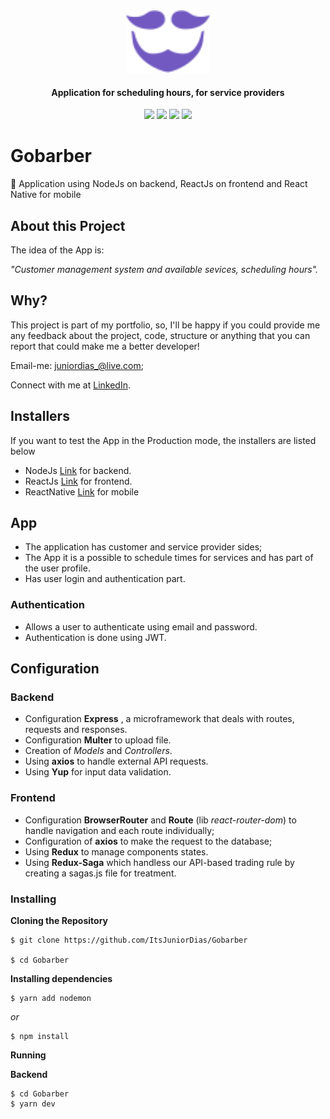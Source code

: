 <div align="center">
  <img src="./frontend/src/assets/logo-purple.svg" height="100px" alt="Gobaber"/>
</div>

<div align="center">

  #### Application for scheduling hours, for service providers


  ![](https://img.shields.io/badge/author-Junior%20Dias-/?color=7159c1)
  ![](https://img.shields.io/badge/Back--End-NodeJS-brightgreen)
  ![](https://img.shields.io/badge/Front--End-ReactJS-brightgreen)
  ![](https://img.shields.io/badge/Mobile-React%20Native-brightgreen)
</div> 

# Gobarber
:barber:  Application using NodeJs on backend, ReactJs on frontend and React Native for mobile

## About this Project

The idea of the App is:

_"Customer management system and available sevices, scheduling hours"._
 
## Why?
This project is part of my portfolio, so, I'll be happy if you could provide me any feedback about the project, code, structure or anything that you can report that could make me a better developer!

Email-me: juniordias_@live.com;

Connect with me at [LinkedIn](https://www.linkedin.com/in/alexandre-junior-236894190/).

## Installers
If you want to test the App in the Production mode, the installers are listed below
- NodeJs [Link](https://nodejs.org/en/download/) for backend.
- ReactJs [Link](https://reactjs.org/docs/getting-started.html) for frontend.
- ReactNative [Link](https://facebook.github.io/react-native/docs/getting-started) for mobile


## App
 - The application has customer and service provider sides;
 - The App it is a possible to schedule times for services and has part of the user profile. 
 - Has user login and authentication part.
 
 ### Authentication 
 - Allows a user to authenticate using email and password.
 - Authentication is done using JWT.

## Configuration
### Backend

 - Configuration **Express** , a microframework that deals with routes, requests and responses.
- Configuration **Multer** to upload file.
- Creation of *Models* and *Controllers*.
- Using **axios** to handle external API requests.
- Using **Yup** for input data validation.

### Frontend
  - Configuration **BrowserRouter** and **Route** (lib *react-router-dom*) to handle navigation and each route individually;
  - Configuration of **axios** to make the request to the database;
  - Using **Redux** to manage components states.
  - Using **Redux-Saga** which handless our API-based trading rule by creating a sagas.js file for treatment.

### Installing

**Cloning the Repository**

```
$ git clone https://github.com/ItsJuniorDias/Gobarber

$ cd Gobarber
```

**Installing dependencies**

```
$ yarn add nodemon
```

_or_

```
$ npm install
```
**Running**

**Backend**

```
$ cd Gobarber
$ yarn dev
```
 
